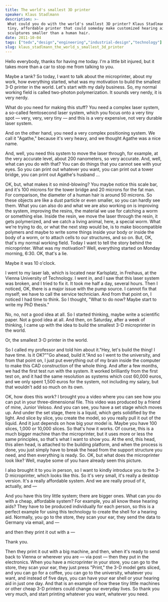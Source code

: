 ```yaml
---
title: The world's smallest 3D printer
speaker: Klaus Stadlmann
description: >-
 What could you do with the world's smallest 3D printer? Klaus Stadlmann demos his
 tiny, affordable printer that could someday make customized hearing aids -- or
 sculptures smaller than a human hair.
date: 2011-10-04
tags: ["tedx","design","engineering","industrial-design","technology"]
slug: klaus_stadlmann_the_world_s_smallest_3d_printer
---
```


Hello everybody, thanks for having me today. I'm a little bit injured, but it takes more
than a car to stop me from talking to you.

Maybe a tank? So today, I want to talk about the microprinter, about my work, how
everything started, what was my motivation to build the smallest 3-D printer in the world.
Let's start with my daily business. So, my normal working field is called two-photon
polymerization. It sounds very nerdy, it is very nerdy.

What do you need for making this stuff? You need a complex laser system, a so-called
femtosecond laser system, which you focus onto a very tiny spot — very, very, very tiny —
and this is a very expensive, not very durable laser system. 

And on the other hand, you need a very complex positioning system. We call it "Agathe,"
because it's very heavy, and we thought Agathe was a nice name.

And, well, you need this system to move the laser through, for example, at the very
accurate level, about 200 nanometers, so very accurate. And, well, what can you do with
that? You can do things that you cannot see with your eyes. So you can print out whatever
you want, you can print out a tower bridge, you can print out Agathe's husband
...

OK, but, what makes it so mind-blowing? You maybe notice this scale bar, and it's 100
microns for the tower bridge and 20 microns for the fat man. For comparison, the diameter
of a human hair is around 50 microns. So these objects are like a dust particle or even
smaller, so you can hardly see them. What you can also do and what we are also working on
is improving the system, improving the resins, the material we use for catching a worm or
something else. Inside the resin, we move the laser through the resin, it gets
polymerized, and we catch a living animal, here, a special worm. What we're trying to do,
or what the next step would be, is to make biocompatible polymers and maybe to write some
things inside your body or inside the body of a worm, or to attach cells to our
structures, and so on. But, OK, that's my normal working field. Today I want to tell the
story behind the microprinter. What was my motivation? Well, everything started on Monday
morning, 6:30. OK, that's a lie.

Maybe it was 10 o'clock.

I went to my laser lab, which is located near Karlsplatz, in Freihaus, at the Vienna
University of Technology. I went in, and I saw that this laser system was broken, and I
tried to fix it. It took me half a day, several hours. Then I noticed, OK, there is a
major issue with the pump source. I cannot fix that myself; we have to call the service
technician. And from that point on, I noticed I had time to think. So I thought, "What to
do now? Maybe start to write my PhD thesis."

No, no, not a good idea at all. So I started thinking, maybe write a scientific paper. Not
a good idea at all. And then, on Saturday, after a week of thinking, I came up with the
idea to build the smallest 3-D microprinter in the world.

Or, the smallest 3-D printer in the world.

So I called my professor and told him about it."Hey, let's build the thing! I have time.
Is it OK?""Go ahead, build it."And so I went to the university, and from that point on, I
just put everything out of my brain inside the computer to make this CAD construction of
the whole thing. And after a few months, we had the first test run with the system. It
worked brilliantly from the first test on, and it had the same resolution as systems which
cost 60,000 euros, and we only spent 1,500 euros for the system, not including my salary,
but that wouldn't add so much on its own.

OK, how does this work? I brought you a video where you can see how you can put in your
three-dimensional file. This video was produced by a friend of mine, Junior Veloso. And
you can see, you have a set stage which moves up. And under the set stage, there is a
liquid, which gets solidified by the light. And slice by slice, you create the model, so
you really pull it out of the liquid. And it just depends on how big your model is. Maybe
you have 100 slices, 1,000 or 10,000 slices. So that's how it works. Of course, this is a
much bigger machine than the microprinter, but it uses more or less the same principles,
so that's what I want to show you. At the end, this head, this alien head, is attached to
the building platform, and when the process is done, you just simply have to break the
head from the support structure you need, and then everything is ready. So. OK, but what
does the microprinter look like? Well, maybe some of you have already seen this
picture.

I also brought it to you in person, so I want to kindly introduce you to the 3-D
microprinter, which looks like this. So it's very small, it's really a desktop version.
It's a really affordable system. And we are really proud of it, actually, and
—

And you have this tiny little system; there are bigger ones. What can you do with a cheap,
affordable system? For example, you all know these hearing aids? They have to be produced
individually for each person, so this is a perfect example for using this technology to
create the shell for a hearing aid. Normally, you go to the store, they scan your ear,
they send the data to Germany via email, and —

and then they print it out with a —

Thank you.

Then they print it out with a big machine, and then, when it's ready to send back to
Vienna or wherever you are — via post — then they put in the electronics. When you have a
microprinter in your store, you can go to the store, they scan your ear, they just press
"Print," the 3-D model gets sliced, and you can go for a coffee, you can go to the
university, whatever you want, and instead of five days, you can have your ear shell or
your hearing aid in just one day. And that is an example of how these tiny little machines
or other cheap 3-D printers could change our everyday lives. So thank you very much, and
start printing whatever you want, whatever you need.

<!--
ad_duration=3.33
comment_count=76
event="TEDxVienna"
external_start_time=0
intro_duration=11.82
is_subtitle_required="False"
is_talk_featured="True"
language="en"
language_swap="False"
native_language="en"
number_of_related_talks=6
number_of_speakers=1
number_of_subtitled_videos=21
number_of_tags=5
number_of_talk_download_languages=21
number_of_talk_more_resources=0
number_of_talk_recommendations=0
number_of_talks_take_actions=0
post_ad_duration=0.83
published_timestamp="2011-12-10 15:11:47"
recording_date="2011-10-04"
speaker_description="Engineer"
speaker_is_published=1
speaker_name="Klaus Stadlmann"
talk_name="The world's smallest 3D printer"
talks_tags=["tedx","design","engineering","industrial-design","technology"]
url_photo_speaker="https://pe.tedcdn.com/images/ted/1e0fa1d62e16295199b321c4bb981d02e3b9731c_254x191.jpg"
url_photo_talk="https://pe.tedcdn.com/images/ted/a8b91d61708170180654eee378196da920aff138_800x600.jpg"
url_webpage="https://www.ted.com/talks/klaus_stadlmann_the_world_s_smallest_3d_printer"
video_type_name="TEDx Talk"
-->
